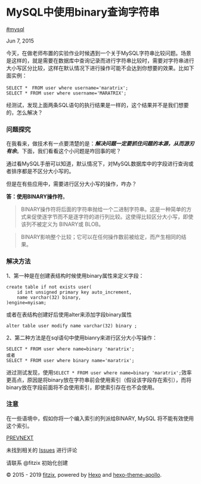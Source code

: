 # MySQL中使用binary查询字符串

[#mysql](https://fitzix.github.io/tags/mysql/)

Jun 7, 2015

今天，在做老师布置的实验作业时候遇到一个关于MySQL字符串比较问题。场景是这样的，就是需要在数据库中查询记录而进行字符串比较时，需要对字符串进行大小写区分比较，这样在默认情况下进行操作可能不会达到你想要的效果。比如下面实例：

```
SELECT *　FROM user where username='maratrix';
SELECT * FROM user where username='MARATRIX';
```

经测试，发现上面两条SQL语句的执行结果是一样的，这个结果并不是我们想要的，怎么解决？

### 问题探究

在我看来，做技术有一点要清楚的是：**_解决问题一定要抓住问题的本源，从而游刃有余_**。下面，我们看看这个小问题是咋回事的呢？

通过看MySQL手册可以知道，默认情况下，对MySQL数据库中的字段进行查询或者排序都是不区分大小写的。

但是在有些应用中，需要进行区分大小写的操作，咋办？

**答：使用BINARY操作符**。

> BINARY操作符将后面的字符串抛给一个二进制字符串。这是一种简单的方式来促使逐字节而不是逐字符的进行列比较。这使得比较区分大小写，即使该列不被定义为 BINARY或 BLOB。

> BINARY影响整个比较；它可以在任何操作数前被给定，而产生相同的结果。

### 解决方法

1、第一种是在创建表结构时候使用binary属性来定义字段：

```
create table if not exists user(
    id int unsigned primary key auto_increment,
    name varchar(32) binary,
)engine=myisam;
```

或者在表结构创建好后使用alter来添加字段binary属性

```
alter table user modify name varchar(32) binary ;
```

2、第二种方法是在sql语句中使用bianry来进行区分大小写操作：

```
SELECT * FROM user where name=binary 'maratrix';
或者
SELECT * FROM user where binary name='maratrix';
```

进过测试发现，使用`SELECT * FROM user where name=binary 'maratrix';`效率更高点，原因是将binary放在字符串前会使用索引（假设该字段存在索引），而将binary放在字段前面将不会使用索引，即使索引存在也不会使用。

### 注意

在一些语境中，假如你将一个编入索引的列派给BINARY, MySQL 将不能有效使用这个索引。

[PREV](https://fitzix.github.io/2015/06/12/shuffle_array_note/)[NEXT](https://fitzix.github.io/2015/06/04/how_to_use_session_without_cookie/)

未找到相关的 [Issues](https://github.com/fitzix/fitzix.github.io/issues) 进行评论

请联系 @fitzix 初始化创建

© 2015 - 2019 [fitzix](https://github.com/fitzix), powered by [Hexo](https://hexo.io/) and [hexo-theme-apollo](https://github.com/fitzix/hexo-theme-apollo).
